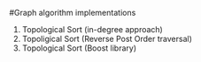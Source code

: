 #Graph algorithm implementations  

1. Topological Sort (in-degree approach)
2. Topoligical Sort (Reverse Post Order traversal)
3. Topological Sort (Boost library)

